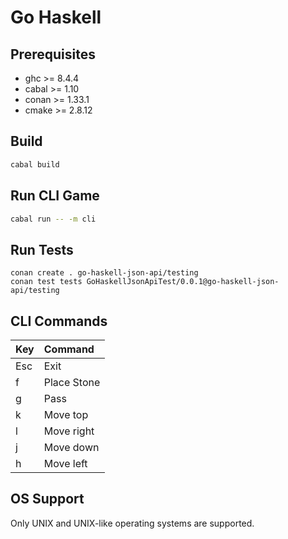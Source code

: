 # Go Haskell



## Prerequisites

* ghc   >= 8.4.4
* cabal >= 1.10
* conan >= 1.33.1
* cmake >= 2.8.12



## Build

```bash
cabal build
```



## Run CLI Game

```bash
cabal run -- -m cli
```



## Run Tests

```
conan create . go-haskell-json-api/testing
conan test tests GoHaskellJsonApiTest/0.0.1@go-haskell-json-api/testing
```



## CLI Commands

| Key | Command     |
|:----|:------------|
| Esc | Exit        |
| f   | Place Stone |
| g   | Pass        |
| k   | Move top    |
| l   | Move right  |
| j   | Move down   |
| h   | Move left   |




## OS Support

Only UNIX and UNIX-like operating systems are supported.

